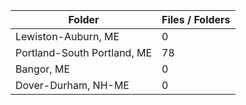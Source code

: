 | Folder                      |   Files / Folders |
|-----------------------------|-------------------|
| Lewiston-Auburn, ME         |                 0 |
| Portland-South Portland, ME |                78 |
| Bangor, ME                  |                 0 |
| Dover-Durham, NH-ME         |                 0 |